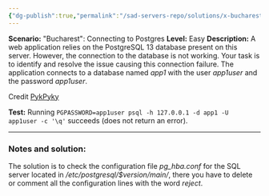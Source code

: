 ```yaml
---
{"dg-publish":true,"permalink":"/sad-servers-repo/solutions/x-bucharest-connecting-to-postgres/"}
---
```



**Scenario:** "Bucharest": Connecting to Postgres
**Level:** Easy
**Description:** A web application relies on the PostgreSQL 13 database present on this server. However, the connection to the database is not working. Your task is to identify and resolve the issue causing this connection failure. The application connects to a database named _app1_ with the user _app1user_ and the password _app1user_.  
  
Credit [PykPyky](https://twitter.com/PykPyky)

**Test:** Running `PGPASSWORD=app1user psql -h 127.0.0.1 -d app1 -U app1user -c '\q'` succeeds (does not return an error).

---
### Notes and solution:

The solution is to check the configuration file _pg_hba.conf_ for the SQL server located in _/etc/postgresql/$version/main/_, there you have to delete or comment all the configuration lines with the word _reject_.
